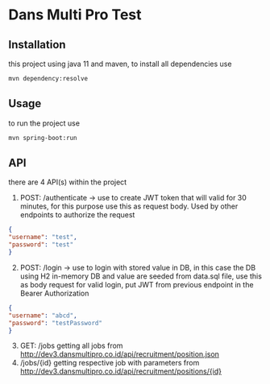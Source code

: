 # Dans Multi Pro Test

## Installation

this project using java 11 and maven, to install all dependencies use

```bash
mvn dependency:resolve
```

## Usage
to run the project use

```bash
mvn spring-boot:run

```

## API
there are 4 API(s) within the project
1. POST: /authenticate -> use to create JWT token that will valid for 30 minutes, for this purpose use this as request body. Used by other endpoints to authorize the request
```json
{
"username": "test",
"password": "test"
}
```
2. POST: /login -> use to login with stored value in DB, in this case the DB using H2 in-memory DB and value are seeded from data.sql file, use this as body request for valid login, put JWT from previous endpoint in the Bearer Authorization
```json
{
"username": "abcd",
"password": "testPassword"
}
```
3. GET: /jobs
getting all jobs from http://dev3.dansmultipro.co.id/api/recruitment/position.json
4. /jobs/{id} getting respective job with parameters from http://dev3.dansmultipro.co.id/api/recruitment/positions/{id}
